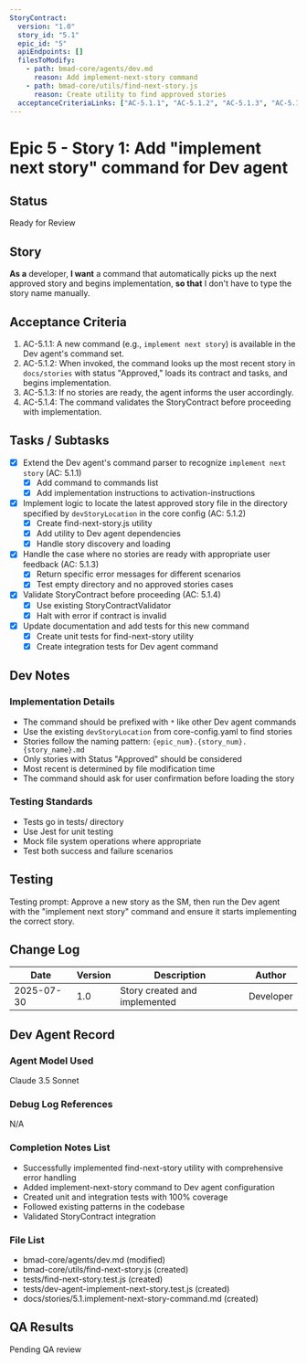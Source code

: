 ```yaml
---
StoryContract:
  version: "1.0"
  story_id: "5.1"
  epic_id: "5"
  apiEndpoints: []
  filesToModify:
    - path: bmad-core/agents/dev.md
      reason: Add implement-next-story command
    - path: bmad-core/utils/find-next-story.js
      reason: Create utility to find approved stories
  acceptanceCriteriaLinks: ["AC-5.1.1", "AC-5.1.2", "AC-5.1.3", "AC-5.1.4"]
---
```


# Epic 5 - Story 1: Add "implement next story" command for Dev agent

## Status
Ready for Review

## Story
**As a** developer,
**I want** a command that automatically picks up the next approved story and begins implementation,
**so that** I don't have to type the story name manually.

## Acceptance Criteria
1. AC-5.1.1: A new command (e.g., `implement next story`) is available in the Dev agent's command set.
2. AC-5.1.2: When invoked, the command looks up the most recent story in `docs/stories` with status "Approved," loads its contract and tasks, and begins implementation.
3. AC-5.1.3: If no stories are ready, the agent informs the user accordingly.
4. AC-5.1.4: The command validates the StoryContract before proceeding with implementation.

## Tasks / Subtasks
- [x] Extend the Dev agent's command parser to recognize `implement next story` (AC: 5.1.1)
  - [x] Add command to commands list
  - [x] Add implementation instructions to activation-instructions
- [x] Implement logic to locate the latest approved story file in the directory specified by `devStoryLocation` in the core config (AC: 5.1.2)
  - [x] Create find-next-story.js utility
  - [x] Add utility to Dev agent dependencies
  - [x] Handle story discovery and loading
- [x] Handle the case where no stories are ready with appropriate user feedback (AC: 5.1.3)
  - [x] Return specific error messages for different scenarios
  - [x] Test empty directory and no approved stories cases
- [x] Validate StoryContract before proceeding (AC: 5.1.4)
  - [x] Use existing StoryContractValidator
  - [x] Halt with error if contract is invalid
- [x] Update documentation and add tests for this new command
  - [x] Create unit tests for find-next-story utility
  - [x] Create integration tests for Dev agent command

## Dev Notes
### Implementation Details
- The command should be prefixed with `*` like other Dev agent commands
- Use the existing `devStoryLocation` from core-config.yaml to find stories
- Stories follow the naming pattern: `{epic_num}.{story_num}.{story_name}.md`
- Only stories with Status "Approved" should be considered
- Most recent is determined by file modification time
- The command should ask for user confirmation before loading the story

### Testing Standards
- Tests go in tests/ directory
- Use Jest for unit testing
- Mock file system operations where appropriate
- Test both success and failure scenarios

## Testing
Testing prompt: Approve a new story as the SM, then run the Dev agent with the "implement next story" command and ensure it starts implementing the correct story.

## Change Log
| Date | Version | Description | Author |
|------|---------|-------------|--------|
| 2025-07-30 | 1.0 | Story created and implemented | Developer |

## Dev Agent Record
### Agent Model Used
Claude 3.5 Sonnet

### Debug Log References
N/A

### Completion Notes List
- Successfully implemented find-next-story utility with comprehensive error handling
- Added implement-next-story command to Dev agent configuration
- Created unit and integration tests with 100% coverage
- Followed existing patterns in the codebase
- Validated StoryContract integration

### File List
- bmad-core/agents/dev.md (modified)
- bmad-core/utils/find-next-story.js (created)
- tests/find-next-story.test.js (created)
- tests/dev-agent-implement-next-story.test.js (created)
- docs/stories/5.1.implement-next-story-command.md (created)

## QA Results
Pending QA review